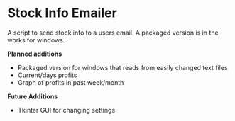 # Stock Info Emailer
A script to send stock info to a users email. A packaged version is in the works for windows.

**Planned additions**
- Packaged version for windows that reads from easily changed text files
- Current/days profits
- Graph of profits in past week/month

**Future Additions**
- Tkinter GUI for changing settings

